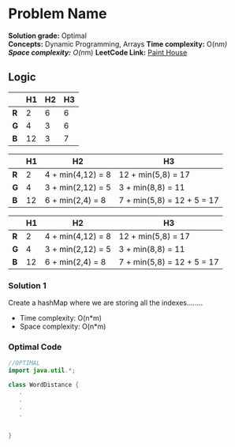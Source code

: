 # Problem Name

**Solution grade:** Optimal  
**Concepts:** Dynamic Programming, Arrays
**Time complexity:** O(n*m)  
**Space complexity:** O(n*m)
**LeetCode Link:** [Paint House](https://leetcode.com/problems/paint-house)

## Logic
    
|       | **H1** | **H2** | **H3** |
|-------|--------|--------|--------|
| **R** | 2      | 6      | 6      |
| **G** | 4      | 3      | 6      |
| **B** | 12     | 3      | 7      |

|       | **H1** | **H2**          | **H3**       |
|-------|--------|-----------------|--------------|
| **R** | 2      | 4 + min(4,12) = 8 | 12 + min(5,8) = 17 |
| **G** | 4      | 3 + min(2,12) = 5 | 3 + min(8,8) = 11 |
| **B** | 12     | 6 + min(2,4) = 8  | 7 + min(5,8) = 12 + 5 = 17 |


|       | **H1**         | **H2**            | **H3**                     |
|-------|----------------|-------------------|----------------------------|
| **R** | 2              | 4 + min(4,12) = 8 | 12 + min(5,8) = 17         |
| **G** | 4              | 3 + min(2,12) = 5 | 3 + min(8,8) = 11          |
| **B** | 12             | 6 + min(2,4) = 8  | 7 + min(5,8) = 12 + 5 = 17 |



### Solution 1

Create a hashMap where we are storing all the indexes........

- Time complexity: O(n*m)  
- Space complexity: O(n*m)  


### Optimal Code

```java
//OPTIMAL
import java.util.*;

class WordDistance {
   .
   .
   .
   .

 
}

